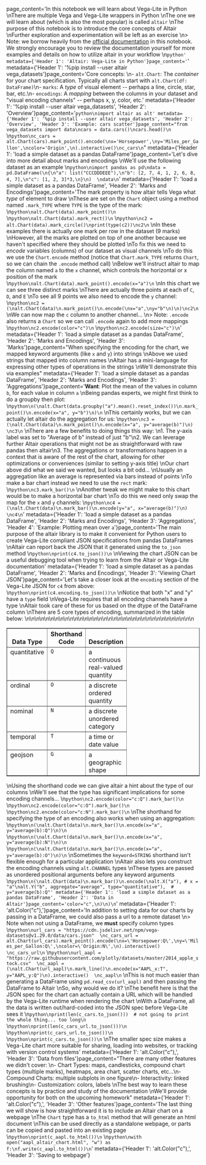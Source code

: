 page_content='In this notebook we will learn about Vega-Lite in Python  \nThere are multiple Vega and Vega-Lite wrappers in Python  \nThe one we will learn about (which is also the most popular) is called `altair`  \nThe purpose of this notebook is to introduce the core concepts of Altair  \nFurther exploration and experimentation will be left as an exercise  \n> Note: we borrow heavily from the [official documentation](https://altair-viz.github.io/getting_started/overview.html) in this notebook. We strongly encourage you to review the documentation yourself for more examples and details on how to utilize altair in your workflow  \n```python' metadata={'Header 1': 'Altair: Vega-Lite in Python'}page_content='```' metadata={'Header 1': '%pip install --user altair vega_datasets'}page_content='Core concepts:  \n- `alt.Chart`: The *container* for your chart specification. Typically all charts start with `alt.Chart(df: DataFrame)`\n- `marks`: A *type* of visual element -- perhaps a line, circle, star, bar, etc.\n- `encodings`: A *mapping* between the columns in your dataset and "visual encoding channels" -- perhaps x, y, color, etc.' metadata={'Header 1': '%pip install --user altair vega_datasets', 'Header 2': 'Overview'}page_content='```python\nimport altair as alt' metadata={'Header 1': '%pip install --user altair vega_datasets', 'Header 2': 'Overview', 'Header 3': 'Example: cars scatter'}page_content="from vega_datasets import data\ncars = data.cars()\ncars.head()\n```  \n```python\nc_cars = alt.Chart(cars).mark_point().encode(\nx='Horsepower',\ny='Miles_per_Gallon',\ncolor='Origin',\n).interactive()\nc_cars\n```" metadata={'Header 1': 'load a simple dataset as a pandas DataFrame'}page_content='Let\'s dive into more detail about marks and encodings  \nWe\'ll use the following dataset as an example  \n```python\nimport pandas as pd\ndata = pd.DataFrame(\n{\n"a": list("CCCDDDEEE"),\n"b": [2, 7, 4, 1, 2, 6, 8, 4, 7],\n"c": [1, 2, 3]*3,\n}\n)  \ndata\n```' metadata={'Header 1': 'load a simple dataset as a pandas DataFrame', 'Header 2': 'Marks and Encodings'}page_content='The mark property is how altair tells Vega what *type* of element to draw  \nThese are set on the `Chart` object using a method named `.mark_TYPE` where `TYPE` is the type of the mark:  \n```python\nalt.Chart(data).mark_point()\n```  \n```python\nalt.Chart(data).mark_rect()\n```  \n```python\nc2 = alt.Chart(data).mark_circle()\nprint(type(c2))\nc2\n```  \nIn these examples there is actually one mark per row in the dataset (9 marks)  \nHowever, all the marks are plotted on top of one another because we haven\'t specified where they should be plotted  \nTo fix this we need to *encode* variables (columns) of our dataset as visual channels  \nTo do this we use the `Chart.encode` method (notice that `Chart.mark_TYPE` returns `Chart`, so we can chain the `.encode` method call)  \nBelow we\'ll instruct altair to map the column named `a` to the `x` channel, which controls the horizontal or x position of the mark  \n```python\nalt.Chart(data).mark_point().encode(x="a")\n```  \nIn this chart we can see three distinct marks  \nThere are actually three points at each of `C`, `D`, and `E`  \nTo see all 9 points we also need to encode the `y` channel:  \n```python\nc2 = (\nalt.Chart(data)\n.mark_point()\n.encode(\nx="a",\ny="b"\n)\n)\nc2\n```  \nWe can now map the `c` column to another channel...  \n> Note: `.encode` also returns a `Chart` so we can call `.encode` again to add more mappings  \n```python\nc2.encode(color="c")\n```  \n```python\nc2.encode(size="c")\n```' metadata={'Header 1': 'load a simple dataset as a pandas DataFrame', 'Header 2': 'Marks and Encodings', 'Header 3': 'Marks'}page_content="When specifying the encoding for the chart, we mapped keyword arguments (like `x` and `y`) into strings  \nAbove we used strings that mapped into column names  \nAltair has a mini-language for expressing other types of operations in the strings  \nWe'll demonstrate this via examples" metadata={'Header 1': 'load a simple dataset as a pandas DataFrame', 'Header 2': 'Marks and Encodings', 'Header 3': 'Aggregations'}page_content='**Want**: Plot the mean of the values in column `b`, for each value in column `a`  \nBeing pandas experts, we might first think to do a groupby then plot:  \n```python\n(\nalt.Chart(data.groupby("a").mean().reset_index())\n.mark_point()\n.encode(x="a", y="b")\n)\n```  \nThis certainly works, but we can actually let altair do the aggregation for us:  \n```python\nc3 = (\nalt.Chart(data)\n.mark_point()\n.encode(x="a", y="average(b)")\n)  \nc3\n```  \nThere are a few benefits to doing things this way:  \n1. The y-axis label was set to "Average of b" instead of just "b"\n2. We can leverage further Altair operations that might not be as straightforward with raw pandas then altair\n3. The aggregations or transformations happen in a context that is aware of the rest of the chart, allowing for other optimizations or conveniences (similar to setting y-axis title)  \nOur chart above did what we said we wanted, but looks a bit odd...  \nUsually an aggregation like an average is represented via bars instead of points  \nTo make a bar chart instead we need to use the `rect` mark:  \n```python\nc3.mark_bar()\n```  \nAnother tweak we might make to this chart would be to make a horizontal bar chart  \nTo do this we need only swap the map for the `x` and `y` channels:  \n```python\nc4 = (\nalt.Chart(data)\n.mark_bar()\n.encode(y="a", x="average(b)")\n)  \nc4\n```' metadata={'Header 1': 'load a simple dataset as a pandas DataFrame', 'Header 2': 'Marks and Encodings', 'Header 3': 'Aggregations', 'Header 4': 'Example: Plotting mean over `a`'}page_content='The main purpose of the altair library is to make it convenient for Python users to create Vega-Lite compliant JSON specifications from pandas DataFrames  \nAltair can report back the JSON that it generated using the `to_json` method  \n```python\nprint(c4.to_json())\n```  \nViewing the chart JSON can be a useful debugging tool when trying to learn from the Altair or Vega-Lite documentation' metadata={'Header 1': 'load a simple dataset as a pandas DataFrame', 'Header 2': 'Marks and Encodings', 'Header 3': 'Viewing Chart JSON'}page_content='Let\'s take a closer look at the `encoding` section of the Vega-Lite JSON for `c4` from above:  \n```python\nprint(c4.encoding.to_json())\n```  \nNotice that both "x" and "y" have a `type` field  \nVega-Lite requires that all encoding channels have a type  \nAltair took care of these for us based on the dtype of the DataFrame column  \nThere are 5 core types of encoding, summarized in the table below:  \n<table class="docutils" border="1">\n<colgroup>\n<col width="16%">\n<col width="19%">\n<col width="65%">\n</colgroup>\n<thead valign="bottom">\n<tr class="row-odd"><th class="head">Data Type</th>\n<th class="head">Shorthand Code</th>\n<th class="head">Description</th>\n</tr>\n</thead>\n<tbody valign="top">\n<tr class="row-even"><td>quantitative</td>\n<td><code class="docutils literal"><span class="pre">Q</span></code></td>\n<td>a continuous real-valued quantity</td>\n</tr>\n<tr class="row-odd"><td>ordinal</td>\n<td><code class="docutils literal"><span class="pre">O</span></code></td>\n<td>a discrete ordered quantity</td>\n</tr>\n<tr class="row-even"><td>nominal</td>\n<td><code class="docutils literal"><span class="pre">N</span></code></td>\n<td>a discrete unordered category</td>\n</tr>\n<tr class="row-odd"><td>temporal</td>\n<td><code class="docutils literal"><span class="pre">T</span></code></td>\n<td>a time or date value</td>\n</tr>\n<tr class="row-even"><td>geojson</td>\n<td><code class="docutils literal"><span class="pre">G</span></code></td>\n<td>a geographic shape</td>\n</tr>\n</tbody>\n</table>  \nUsing the shorthand code we can give altair a hint about the type of our columns  \nWe\'ll see that the type has significant implications for some encoding channels...  \n```python\nc2.encode(color="c:Q").mark_bar()\n```  \n```python\nc2.encode(color="c:O").mark_bar()\n```  \n```python\nc2.encode(color="c:N").mark_bar()\n```  \nThe shorthand for specifying the type of an encoding also works when using an aggregation:  \n```python\n(\nalt.Chart(data)\n.mark_bar()\n.encode(x="a", y="average(b):Q")\n)\n```  \n```python\n(\nalt.Chart(data)\n.mark_bar()\n.encode(x="a", y="average(b):N")\n)\n```  \n```python\n(\nalt.Chart(data)\n.mark_bar()\n.encode(x="a", y="average(b):O")\n)\n```  \nSometimes the `keyword=STRING` shorthand isn\'t flexible enough for a particular application  \nAltair also lets you construct the encoding channels using `alt.CHANNEL` types  \nThese types are passed as unordered positional arguments before any keyword arguments  \n```python\n(\nalt.Chart(data)\n.mark_bar()\n.encode(\nalt.X("a"), # x = "a"\nalt.Y("b", aggregate="average", type="quantitative"),  # y="average(b):Q"' metadata={'Header 1': 'load a simple dataset as a pandas DataFrame', 'Header 2': 'Data in Altair'}page_content='color="c",\n)\n)\n```' metadata={'Header 1': 'alt.Color("c"),'}page_content='In addition to setting data for our charts by passing in a DataFrame, we could also pass a url to a remote dataset  \n> Note when not using a DataFrame, we **must** specify column types  \n```python\nurl_cars = "https://cdn.jsdelivr.net/npm/vega-datasets@v1.29.0/data/cars.json"  \nc_cars_url = alt.Chart(url_cars).mark_point().encode(\nx=\'Horsepower:Q\',\ny=\'Miles_per_Gallon:Q\',\ncolor=\'Origin:N\',\n).interactive()  \nc_cars_url\n```  \n```python\nurl_aapl = "https://raw.githubusercontent.com/plotly/datasets/master/2014_apple_stock.csv"  \nc_aapl = (\nalt.Chart(url_aapl)\n.mark_line()\n.encode(x="AAPL_x:T", y="AAPL_y:Q")\n).interactive()  \nc_aapl\n```  \nThis is not much easier than generating a DataFrame using `pd.read_csv(url_aapl)` and then passing the DataFrame to Altair  \nSo, why would we do it?  \nThe benefit here is that the JSON spec for the chart can actually contain a URL which will be handled by the Vega-Lite runtime when rendering the chart  \nWith a DataFrame, all the data is written out/hard-coded into the JSON spec before Vega-Lite sees it  \n```python\nprint(len(c_cars.to_json()))  # not going to print the whole thing... too long\n```  \n```python\nprint(len(c_cars_url.to_json()))\n```  \n```python\nprint(c_cars_url.to_json())\n```  \n```python\nprint(c_cars.to_json())\n```  \nThe smaller spec size makes a Vega-Lite chart more suitable for sharing, loading into websites, or tracking with version control systems' metadata={'Header 1': 'alt.Color("c"),', 'Header 3': 'Data from files'}page_content="There are many other features we didn't cover:  \n- Chart Types: maps, candlesticks, compound chart types (multiple marks), heatmaps, area chart, scatter charts, etc...\n- Compound Charts: multiple subplots in one figure\n- Interactivity: linked brushing\n- Customization: colors, labels  \nThe best way to learn these concepts is by practice and study of the documentation  \nWe'll provide opportunity for both on the upcoming homework" metadata={'Header 1': 'alt.Color("c"),', 'Header 3': 'Other features'}page_content='The last thing we will show is how straightforward it is to include an Altair chart on a webpage  \nThe `Chart` type has a `to_html` method that will generate an html document  \nThis can be used directly as a standalone webpage, or parts can be copied and pasted into an existing page  \n```python\nprint(c_aapl.to_html())\n```  \n```python\nwith open("aapl_altair_chart.html", "w") as f:\nf.write(c_aapl.to_html())\n```' metadata={'Header 1': 'alt.Color("c"),', 'Header 3': 'Saving to webpage'}